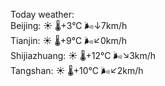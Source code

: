 Today weather:  
Beijing: ☀️ 🌡️+3°C 🌬️↓7km/h  
Tianjin: ☀️ 🌡️+9°C 🌬️↙0km/h  
Shijiazhuang: ☀️ 🌡️+12°C 🌬️↘3km/h  
Tangshan: ☀️ 🌡️+10°C 🌬️↙2km/h  
